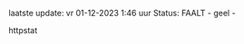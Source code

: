 laatste update: 
vr 01-12-2023  1:46   uur 
Status: FAALT - geel - 
<div class="service Y">httpstat</div>